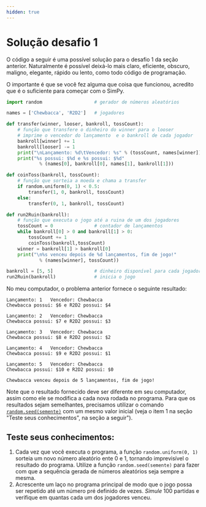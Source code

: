 ```yaml
---
hidden: true
---
```


# Solução desafio 1

O código a seguir é uma possível solução para o desafio 1 da seção anterior. Naturalmente é possível deixá-lo mais claro, eficiente, obscuro, maligno, elegante, rápido ou lento, como todo código de programação.

O importante é que se você fez alguma que coisa que funcionou, acredito que é o suficiente para começar com o SimPy.

```python
import random                   # gerador de números aleatórios

names = ['Chewbacca', 'R2D2']   # jogadores

def transfer(winner, looser, bankroll, tossCount):
    # função que transfere o dinheiro do winner para o looser
    # imprime o vencedor do lançamento  e o bankroll de cada jogador
    bankroll[winner] += 1
    bankroll[looser] -= 1
    print("\nLançamento: %d\tVencedor: %s" % (tossCount, names[winner]))
    print("%s possui: $%d e %s possui: $%d"
            % (names[0], bankroll[0], names[1], bankroll[1]))

def coinToss(bankroll, tossCount):
    # função que sorteia a moeda e chama a transfer
    if random.uniform(0, 1) < 0.5:
        transfer(1, 0, bankroll, tossCount)
    else:
        transfer(0, 1, bankroll, tossCount)

def run2Ruin(bankroll):
    # função que executa o jogo até a ruina de um dos jogadores
    tossCount = 0               # contador de lançamentos
    while bankroll[0] > 0 and bankroll[1] > 0:
        tossCount += 1
        coinToss(bankroll,tossCount)
    winner = bankroll[1] > bankroll[0]
    print("\n%s venceu depois de %d lançamentos, fim de jogo!"
            % (names[winner], tossCount))

bankroll = [5, 5]               # dinheiro disponível para cada jogador
run2Ruin(bankroll)              # inicia o jogo
```

No meu computador, o problema anterior fornece o seguinte resultado:

```
Lançamento: 1   Vencedor: Chewbacca
Chewbacca possui: $6 e R2D2 possui: $4

Lançamento: 2   Vencedor: Chewbacca
Chewbacca possui: $7 e R2D2 possui: $3

Lançamento: 3   Vencedor: Chewbacca
Chewbacca possui: $8 e R2D2 possui: $2

Lançamento: 4   Vencedor: Chewbacca
Chewbacca possui: $9 e R2D2 possui: $1

Lançamento: 5   Vencedor: Chewbacca
Chewbacca possui: $10 e R2D2 possui: $0

Chewbacca venceu depois de 5 lançamentos, fim de jogo!
```

Note que o resultado fornecido deve ser diferente em seu computador, assim como ele se modifica a cada nova rodada no programa. Para que os resultados sejam semelhantes, precisamos utilizar o comando [`random.seed(semente)`](https://docs.python.org/3/library/random.html#random.seed\\) com um mesmo valor inicial (veja o item 1 na seção "Teste seus conhecimentos", na seção a seguir").

## Teste seus conhecimentos:

1. Cada vez que você executa o programa, a função `random.uniform(0, 1)` sorteia um novo número aleatório ente 0 e 1, tornando imprevisível o resultado do programa. Utilize a função `random.seed(semente)` para fazer com que a sequência gerada de números aleatórios seja sempre a mesma.
2. Acrescente um laço no programa principal de modo que o jogo possa ser repetido até um número pré definido de vezes. _Simule_ 100 partidas e verifique em quantas cada um dos jogadores venceu.&#x20;
